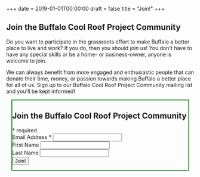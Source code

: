 +++
date    =  2019-01-01T00:00:00
draft   =  false
title   =  "Join!"
+++

## Join the Buffalo Cool Roof Project Community

Do you want to participate in the grassroots effort to make Buffalo a better place to live and work? If you do, then you should join us! You don't have to have any special skills or be a home- or business-owner, anyone is welcome to join.

We can always benefit from more engaged and enthusiastic people that can donate their time, money, or passion towards making Buffalo a better place for all of us. Sign up to our Buffalo Cool Roof Project Community mailing list and you'll be kept informed!

<div id="mc_embed_signup" style="border: 2px solid green; margin: 1em; padding: 0;">
	<form
		action="https://buffalo-coders.us20.list-manage.com/subscribe/post?u=0f9fc079d70662289e97b21f1&amp;id=216081ed0e"
		method="post" id="mc-embedded-subscribe-form" name="mc-embedded-subscribe-form" class="validate" target="_blank"
		novalidate>
		<div id="mc_embed_signup_scroll">
			<h2>Join the Buffalo Cool Roof Project Community</h2>
			<div class="indicates-required"><span class="asterisk">&#42;</span> required</div>
			<div class="mc-field-group">
				<label for="mce-EMAIL">Email Address <span class="asterisk">&#42;</span>
				</label>
				<input type="email" value="" name="EMAIL" class="required email" id="mce-EMAIL">
			</div>
			<div class="mc-field-group">
				<label for="mce-FNAME">First Name </label>
				<input type="text" value="" name="FNAME" class="" id="mce-FNAME">
			</div>
			<div class="mc-field-group">
				<label for="mce-LNAME">Last Name </label>
				<input type="text" value="" name="LNAME" class="" id="mce-LNAME">
			</div>
			<div id="mce-responses" class="clear">
				<div class="response" id="mce-error-response" style="display:none"></div>
				<div class="response" id="mce-success-response" style="display:none"></div>
			</div>
			<div style="position: absolute; left: -5000px;" aria-hidden="true"><input type="text"
					name="b_0f9fc079d70662289e97b21f1_216081ed0e" tabindex="-1" value=""></div>
			<div class="clear"><input type="submit" value="Join!" name="subscribe" id="mc-embedded-subscribe"
					class="button"></div>
		</div>
	</form>
</div>
<script type='text/javascript' src='//s3.amazonaws.com/downloads.mailchimp.com/js/mc-validate.js'></script>
<script type='text/javascript'>
	(function ($) {
		window.fnames = new Array();
		window.ftypes = new Array();
		fnames[0] = 'EMAIL';
		ftypes[0] = 'email';
		fnames[1] = 'FNAME';
		ftypes[1] = 'text';
		fnames[2] = 'LNAME';
		ftypes[2] = 'text';
		fnames[3] = 'ADDRESS';
		ftypes[3] = 'address';
		fnames[4] = 'PHONE';
		ftypes[4] = 'phone';
	}(jQuery));
	var $mcj = jQuery.noConflict(true);
</script>